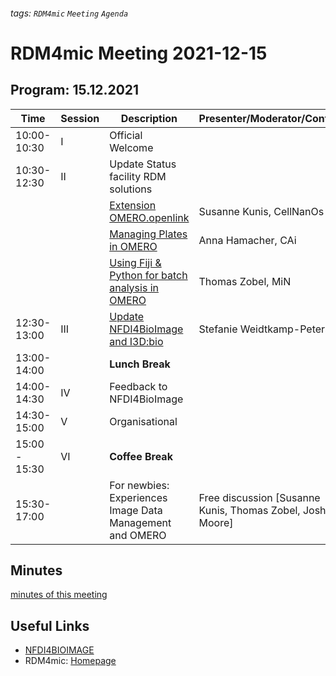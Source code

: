 ###### tags: `RDM4mic` `Meeting` `Agenda`

# RDM4mic Meeting 2021-12-15

## Program: 15.12.2021 
Time | Session | Description | Presenter/Moderator/Content 
--- | --- | --- | ---
10:00-10:30 | I | Official Welcome|
10:30-12:30 | II | Update Status facility RDM solutions |
||| [Extension OMERO.openlink](https://github.com/German-BioImaging/RDM4mic/blob/master/presentations/RDM4mic_Dec21_CellNanOs_OMERO_OpenLink.pdf) | Susanne Kunis, CellNanOs |
|||[Managing Plates in OMERO](https://github.com/German-BioImaging/RDM4mic/blob/master/presentations/RDM4mic_Dec21_CAi_OMERO_PlateData.pdf) | Anna Hamacher, CAi |
||| [Using Fiji & Python for batch analysis in OMERO](https://github.com/German-BioImaging/RDM4mic/blob/master/presentations/RDM4mic_Dec21_MiN_Fiji_Python.pdf) | Thomas Zobel, MiN |
12:30-13:00 | III | [Update NFDI4BioImage and I3D:bio](https://nfdi4bioimage.de/en/get-involved/rdm4mic-meeting-dec-2021/) | Stefanie Weidtkamp-Peters |
13:00-14:00 |  | **Lunch Break** | |
14:00-14:30 | IV | Feedback to NFDI4BioImage | |
14:30-15:00 | V | Organisational |
15:00 - 15:30 | VI | **Coffee Break**|
15:30-17:00 | | For newbies: Experiences Image Data Management and OMERO | Free discussion [Susanne Kunis, Thomas Zobel, Josh Moore] 

## Minutes
[minutes of this meeting](https://github.com/German-BioImaging/RDM4mic/blob/master/meetings/2021-12/2021-12_minutes.md)

## Useful Links
* [NFDI4BIOIMAGE](https://nfdi4bioimage.de/home/)
* RDM4mic: [Homepage](https://german-bioimaging.github.io/RDM4mic.github.io/)

